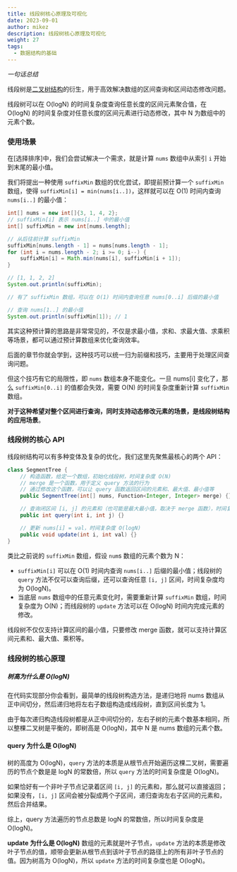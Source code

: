 ```yaml
---
title: 线段树核心原理及可视化
date: 2023-09-01
author: mikez
description: 线段树核心原理及可视化
weight: 27
tags:
  - 数据结构的基础
---
```


_一句话总结_

线段树是[二叉树结构](18-binary-tree-basics-types.md)的衍生，用于高效解决数组的区间查询和区间动态修改问题。

线段树可以在 O(logN) 的时间复杂度查询任意长度的区间元素聚合值，在 O(logN) 的时间复杂度对任意长度的区间元素进行动态修改，其中 N 为数组中的元素个数。

### 使用场景

在[选择排序]中，我们会尝试解决一个需求，就是计算 `nums` 数组中从索引 `i` 开始到末尾的最小值。

我们将提出一种使用 `suffixMin` 数组的优化尝试，即提前预计算一个 `suffixMin` 数组，使得 `suffixMin[i] = min(nums[i..])`，这样就可以在 O(1) 时间内查询 `nums[i..]` 的最小值：

```java
int[] nums = new int[]{3, 1, 4, 2};
// suffixMin[i] 表示 nums[i..] 中的最小值
int[] suffixMin = new int[nums.length];

// 从后往前计算 suffixMin
suffixMin[nums.length - 1] = nums[nums.length - 1];
for (int i = nums.length - 2; i >= 0; i--) {
    suffixMin[i] = Math.min(nums[i], suffixMin[i + 1]);
}

// [1, 1, 2, 2]
System.out.println(suffixMin);

// 有了 suffixMin 数组，可以在 O(1) 时间内查询任意 nums[0..i] 后缀的最小值

// 查询 nums[1..] 的最小值
System.out.println(suffixMin[1]); // 1
```

其实这种预计算的思路是非常常见的，不仅是求最小值，求和、求最大值、求乘积等场景，都可以通过预计算数组来优化查询效率。

后面的章节你就会学到，这种技巧可以统一归为前缀和技巧，主要用于处理区间查询问题。

但这个技巧有它的局限性，即 `nums` 数组本身不能变化。一旦 nums[i] 变化了，那么 `suffixMin[0..i]` 的值都会失效，需要 O(N) 的时间复杂度重新计算 `suffixMin` 数组。

**对于这种希望对整个区间进行查询，同时支持动态修改元素的场景，是线段树结构的应用场景**。

### 线段树的核心 API

线段树结构可以有多种变体及复杂的优化，我们这里先聚焦最核心的两个 API：

```java
class SegmentTree {
    // 构造函数，给定一个数组，初始化线段树，时间复杂度 O(N)
    // merge 是一个函数，用于定义 query 方法的行为
    // 通过修改这个函数，可以让 query 函数返回区间的元素和、最大值、最小值等
    public SegmentTree(int[] nums, Function<Integer, Integer> merge) {}

    // 查询闭区间 [i, j] 的元素和（也可能是最大最小值，取决于 merge 函数），时间复杂度 O(logN)
    public int query(int i, int j) {}

    // 更新 nums[i] = val，时间复杂度 O(logN)
    public void update(int i, int val) {}
}
```

类比之前说的 `suffixMin` 数组，假设 `num`s 数组的元素个数为 N：

- `suffixMin[i]` 可以在 O(1) 时间内查询 `nums[i..]` 后缀的最小值；线段树的 `query` 方法不仅可以查询后缀，还可以查询任意 `[i, j]` 区间，时间复杂度均为 O(logN)。
- 当底层 `nums` 数组中的任意元素变化时，需要重新计算 `suffixMin` 数组，时间复杂度为 O(N)；而线段树的 `update` 方法可以在 O(logN) 时间内完成元素的修改。

线段树不仅仅支持计算区间的最小值，只要修改 merge 函数，就可以支持计算区间元素和、最大值、乘积等。

### 线段树的核心原理

##### 树高为什么是 O(logN)

在代码实现部分你会看到，最简单的线段树构造方法，是递归地将 nums 数组从正中间切分，然后递归地将左右子数组构造成线段树，直到区间长度为 1。

由于每次递归构造线段树都是从正中间切分的，左右子树的元素个数基本相同，所以整棵二叉树是平衡的，即树高是 O(logN)，其中 N 是 nums 数组的元素个数。

#### query 为什么是 O(logN)

树的高度为 O(logN)，`query` 方法的本质是从根节点开始遍历这棵二叉树，需要遍历的节点个数是是 logN 的常数倍，所以 `query` 方法的时间复杂度是 O(logN)。

如果恰好有一个非叶子节点记录着区间 `[i, j]` 的元素和，那么就可以直接返回；如果没有，`[i, j]` 区间会被分裂成两个子区间，递归查询左右子区间的元素和，然后合并结果。

综上，query 方法遍历的节点总数是 logN 的常数倍，所以时间复杂度是 O(logN)。

**update 为什么是 O(logN)**
数组的元素就是叶子节点，`update` 方法的本质是修改叶子节点的值，顺带会更新从根节点到该叶子节点的路径上的所有非叶子节点的值。因为树高为 O(logN)，所以 `update` 方法的时间复杂度也是 O(logN)。
